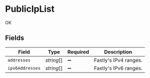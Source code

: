 # PublicIpList

OK


## Fields

| Field                 | Type                  | Required              | Description           |
| --------------------- | --------------------- | --------------------- | --------------------- |
| `addresses`           | *string*[]            | :heavy_minus_sign:    | Fastly's IPv4 ranges. |
| `ipv6Addresses`       | *string*[]            | :heavy_minus_sign:    | Fastly's IPv6 ranges. |